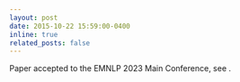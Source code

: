 ```yaml
---
layout: post
date: 2015-10-22 15:59:00-0400
inline: true
related_posts: false
---
```


Paper accepted to the EMNLP 2023 Main Conference, see .
